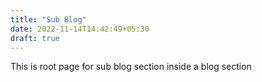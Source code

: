 ```yaml
---
title: "Sub Blog"
date: 2022-11-14T14:42:49+05:30
draft: true
---
```


This is root page for sub blog section inside a blog section